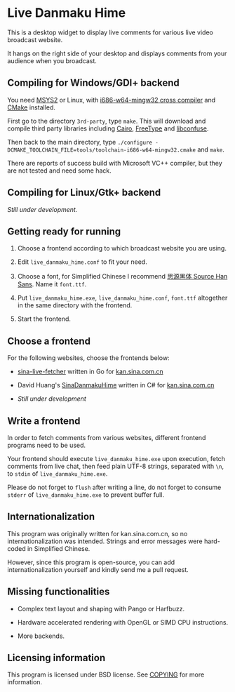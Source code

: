 Live Danmaku Hime
=================

This is a desktop widget to display live comments for various live video broadcast website.

It hangs on the right side of your desktop and displays comments from your audience when you broadcast.

## Compiling for Windows/GDI+ backend

You need [MSYS2](https://msys2.github.io/) or Linux, with [i686-w64-mingw32 cross compiler](http://mingw-w64.org/) and [CMake](http://www.cmake.org/) installed.

First go to the directory `3rd-party`, type `make`. This will download and compile third party libraries including [Cairo](http://www.cairographics.org/), [FreeType](http://www.freetype.org/) and [libconfuse](http://www.nongnu.org/confuse/).

Then back to the main directory, type `./configure -DCMAKE_TOOLCHAIN_FILE=tools/toolchain-i686-w64-mingw32.cmake` and `make`.

There are reports of success build with Microsoft VC++ compiler, but they are not tested and need some hack.

## Compiling for Linux/Gtk+ backend

_Still under development._

## Getting ready for running

1. Choose a frontend according to which broadcast website you are using.

2. Edit `live_danmaku_hime.conf` to fit your need.

3. Choose a font, for Simplified Chinese I recommend [思源黑体 Source Han Sans](https://github.com/adobe-fonts/source-han-sans/tree/release/OTF/SimplifiedChinese). Name it `font.ttf`.

4. Put `live_danmaku_hime.exe`, `live_danmaku_hime.conf`, `font.ttf` altogether in the same directory with the frontend.

5. Start the frontend.

## Choose a frontend

For the following websites, choose the frontends below:

- [sina-live-fetcher](https://github.com/m13253/sina-live-fetcher/tree/master/live-comment-fetcher) written in Go for [kan.sina.com.cn](http://kan.sina.com.cn/)

- David Huang's [SinaDanmakuHime](https://github.com/hjc4869/SinaDanmakuHime.GUI) written in C# for [kan.sina.com.cn](http://kan.sina.com.cn/)

- _Still under development_

## Write a frontend

In order to fetch comments from various websites, different frontend programs need to be used.

Your frontend should execute `live_danmaku_hime.exe` upon execution, fetch comments from live chat, then feed plain UTF-8 strings, separated with `\n`, to `stdin` of `live_danmaku_hime.exe`.

Please do not forget to `flush` after writing a line, do not forget to consume `stderr` of `live_danmaku_hime.exe` to prevent buffer full.

## Internationalization

This program was originally written for kan.sina.com.cn, so no internationalization was intended. Strings and error messages were hard-coded in Simplified Chinese.

However, since this program is open-source, you can add internationalization yourself and kindly send me a pull request.

## Missing functionalities

- Complex text layout and shaping with Pango or Harfbuzz.

- Hardware accelerated rendering with OpenGL or SIMD CPU instructions.

- More backends.

## Licensing information

This program is licensed under BSD license. See [COPYING](COPYING) for more information.
